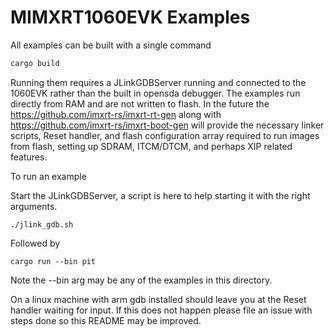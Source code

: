 # MIMXRT1060EVK Examples

All examples can be built with a single command

```sh
cargo build 
```

Running them requires a JLinkGDBServer running and connected to the 1060EVK
rather than the built in opensda debugger. The examples run directly from RAM
and are not written to flash. In the future the https://github.com/imxrt-rs/imxrt-rt-gen
along with https://github.com/imxrt-rs/imxrt-boot-gen will provide the necessary
linker scripts, Reset handler, and flash configuration array required to run
images from flash, setting up SDRAM, ITCM/DTCM, and perhaps XIP related features.


To run an example

Start the JLinkGDBServer, a script is here to help starting it with
the right arguments.

```
./jlink_gdb.sh
```

Followed by

```
cargo run --bin pit
```

Note the --bin arg may be any of the examples in this directory.

On a linux machine with arm gdb installed should leave you at the Reset
handler waiting for input. If this does not happen please file an issue
with steps done so this README may be improved.

